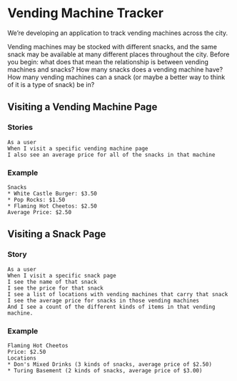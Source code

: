 # Vending Machine Tracker

We’re developing an application to track vending machines across the city.

Vending machines may be stocked with different snacks, and the same snack may be available at many different places throughout the city. Before you begin: what does that mean the relationship is between vending machines and snacks? How many snacks does a vending machine have? How many vending machines can a snack (or maybe a better way to think of it is a type of snack) be in?

## Visiting a Vending Machine Page

### Stories
<!--
```
As a user
When I visit a specific vending machine page
I see the name of all of the snacks associated with that vending machine along with their price
``` -->

```
As a user
When I visit a specific vending machine page
I also see an average price for all of the snacks in that machine
```

### Example
```Don's Mixed Drinks
Snacks
* White Castle Burger: $3.50
* Pop Rocks: $1.50
* Flaming Hot Cheetos: $2.50
Average Price: $2.50
```

## Visiting a Snack Page

### Story

```
As a user
When I visit a specific snack page
I see the name of that snack
I see the price for that snack
I see a list of locations with vending machines that carry that snack
I see the average price for snacks in those vending machines
And I see a count of the different kinds of items in that vending machine.
```

### Example

```
Flaming Hot Cheetos
Price: $2.50
Locations
* Don's Mixed Drinks (3 kinds of snacks, average price of $2.50)
* Turing Basement (2 kinds of snacks, average price of $3.00)
```
